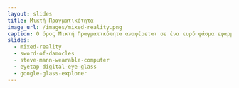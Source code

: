 ```yaml
---
layout: slides
title: Μικτή Πραγματικότητα 
image_url: /images/mixed-reality.png
caption: O όρος Μικτή Πραγματικότητα αναφέρεται σε ένα ευρύ φάσμα εφαρμογών στο οποίο ανήκουν η Επαυξημένη Πραγματικότητα, η Ενδιάμεση Πραγματικότητα και η Εικονική Πραγματικότητα και περιγράφει όλα τα στάδια Πραγματικότητας από το Πραγματικό μέχρι και το Εικονικό Περιβάλλον που μπορεί να δημιουργήσει ένας υπολογιστής.
slides:
  - mixed-reality	
  - sword-of-damocles
  - steve-mann-wearable-computer
  - eyetap-digital-eye-glass
  - google-glass-explorer
---
```

